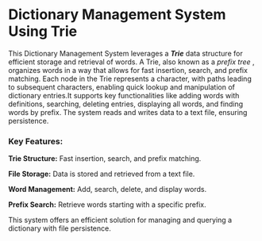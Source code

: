 # **Dictionary Management System Using Trie**

This Dictionary Management System leverages a _**Trie**_ data structure for efficient storage and retrieval of words. A Trie, also known as a _prefix tree_ , organizes words in a way that allows for fast insertion, search, and prefix matching. Each node in the Trie represents a character, with paths leading to subsequent characters, enabling quick lookup and manipulation of dictionary entries.It supports key functionalities like adding words with definitions, searching, deleting entries, displaying all words, and finding words by prefix.
The system reads and writes data to a text file, ensuring persistence.

### **Key Features:**

**Trie Structure:** Fast insertion, search, and prefix matching.

**File Storage:** Data is stored and retrieved from a text file.

**Word Management:** Add, search, delete, and display words.

**Prefix Search:** Retrieve words starting with a specific prefix.


This system offers an efficient solution for managing and querying a dictionary with file persistence.

